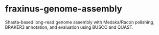 # fraxinus-genome-assembly
Shasta-based long-read genome assembly with Medaka/Racon polishing, BRAKER3 annotation, and evaluation using BUSCO and QUAST.
